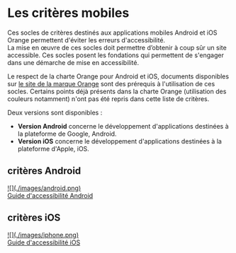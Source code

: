 # Les critères mobiles

<script>$(document).ready(function () {
    setBreadcrumb([{"label":"Critères mobiles"}]);
    addSubMenu([
        {"label":"Guide pour Android","url":"criteria-android.html"}, 
        {"label":"Guide pour iOS","url":"criteria-ios.html"}
    ]);    
});</script>

<span data-menuitem="criteria-mobile"></span>

Ces socles de critères destinés aux applications mobiles Android et iOS Orange permettent d'éviter les erreurs d'accessibilité.   
La mise en œuvre de ces socles doit permettre d’obtenir à coup sûr un site accessible. Ces socles posent les fondations qui permettent de s'engager dans une démarche de mise en accessibilité.

Le respect de la charte Orange pour Android et iOS, documents disponibles sur [le site de la marque Orange](http://brand.orange.com/) sont des prérequis à l'utilisation de ces socles.
Certains points déjà présents dans la charte Orange (utilisation des couleurs notamment) n'ont pas été repris dans cette liste de critères.

Deux versions sont disponibles :
- **Version Android** concerne le développement d'applications destinées à la plateforme de Google, Android.
- **Version iOS** concerne le développement d'applications destinées à la plateforme d'Apple, iOS.

<div class="mobileImg col-xs-12 col-md-6 col-lg-4">
    <h2 class="sr-only">critères Android</h2>          
    <a href="./criteria-android.html" class="btn btn-info">
        ![](./images/android.png)
        <div>Guide d'accessibilité Android</div>
    </a>
</div>
<div class="mobileImg col-xs-12 col-md-6 col-lg-4">
    <h2 class="sr-only">critères iOS</h2>          
    <a href="./criteria-ios.html" class="btn btn-info">
        ![](./images/iphone.png)
        <div>Guide d'accessibilité iOS</div>
    </a>
</div>            

<!--  This file is part of a11y-guidelines | Our vision of mobile & web accessibility guidelines and best practices, with valid/invalid examples.
 Copyright (C) 2016  Orange SA
 See the Creative Commons Legal Code Attribution-ShareAlike 3.0 Unported License for more details (LICENSE file). -->